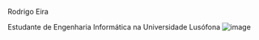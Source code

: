 Rodrigo Eira

Estudante de Engenharia Informática na Universidade Lusófona
![image](https://user-images.githubusercontent.com/77054565/113521600-63610a80-9592-11eb-8b40-5628938b1fa2.png)


